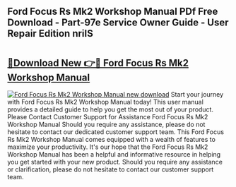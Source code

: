 ## Ford Focus Rs Mk2 Workshop Manual PDf Free Download - Part-97e Service Owner Guide - User Repair Edition nriIS

# <h2><a href="http://bc73486.oget.top/?id=Ford+Focus+Rs+Mk2+Workshop+Manual">🔗Download New 👉🔴 Ford Focus Rs Mk2 Workshop Manual</a></h2>

[![Ford Focus Rs Mk2 Workshop Manual new download](https://i.imgur.com/5g1atiW.png)](http://bc73486.oget.top/?id=Ford+Focus+Rs+Mk2+Workshop+Manual)
Start your journey with Ford Focus Rs Mk2 Workshop Manual today! This user manual provides a detailed guide to help you get the most out of your product. Please Contact Customer Support for Assistance Ford Focus Rs Mk2 Workshop Manual Should you require any assistance, please do not hesitate to contact our dedicated customer support team. This Ford Focus Rs Mk2 Workshop Manual comes equipped with a wealth of features to maximize your productivity. It's our hope that the Ford Focus Rs Mk2 Workshop Manual has been a helpful and informative resource in helping you get started with your new product. Should you require any assistance or clarification, please do not hesitate to contact our customer support team.
